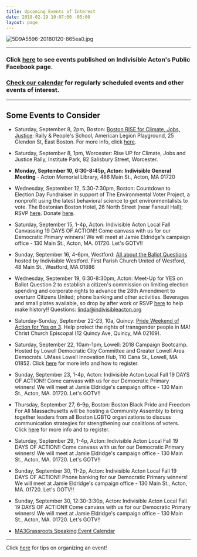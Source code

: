 ```yaml
---
title: Upcoming Events of Interest
date: 2018-02-19 10:07:00 -05:00
layout: page
---
```


![5D9A5596-20180120-865ea0.jpg](/uploads/5D9A5596-20180120-865ea0.jpg)

---

### Click [here](https://www.facebook.com/pg/IndivisibleActon/events/?ref=page_internal) to see events published on Indivisible Acton's Public Facebook page.

### [Check our calendar](http://www.indivisibleacton.org/calendar.html) for regularly scheduled events and other events of interest.

---

## Some Events to Consider

* Saturday, September 8, 2pm, Boston: [Boston RISE for Climate, Jobs, Justice](https://www.facebook.com/events/307646843315231/): Rally & People's School, American Legion Playground, 25 Glendon St, East Boston. For more info, click [here](https://peoplesclimate.org/rise/?source=tagged&referrer=group-nrdc&link_id=46&can_id=574622f1a89907bdcd11a29daa9a082f&email_referrer=email_407538&email_subject=2018-08-28-indivisible-acton-weekly-newsletter).

* Saturday, September 8, 1pm, Worcester: Rise UP for Climate, Jobs and Justice Rally, Institute Park, 82 Salisbury Street, Worcester.

* **Monday, September 10, 6:30-8:45p, Acton: Indivisible General Meeting** - Acton Memorial Library, 486 Main St., Acton, MA 01720

* Wednesday, September 12, 5:30-7:30pm, Boston: Countdown to Election Day Fundraiser in support of The Environmental Voter Project, a nonprofit using the latest behavioral science to get environmentalists to vote. The Bostonian Boston Hotel, 26 North Street (near Faneuil Hall); RSVP [here](https://docs.google.com/forms/d/e/1FAIpQLSdANoTCydWR7ZAqmbLQbQi1jqdmxfgWEoyhbyz24nBp9KnYeQ/viewform?link_id=32). Donate [here](https://secure.ngpvan.com/OWPFfpLrok6yW918gXzUjA2?link_id=33).

* Saturday, September 15, 1-4p, Acton: Indivisible Acton Local Fall Canvassing 19 DAYS OF ACTION!!  Come canvass with us for our Democratic Primary winners!  We will meet at Jamie Eldridge's campaign office - 130 Main St., Acton, MA. 01720.  Let's GOTV!!


* Sunday, September 16, 4-6pm, Westford: [All about the Ballot Questions](https://www.facebook.com/events/1898970357074160/) hosted by Indivisible Westford.  First Parish Church United of Westford, 48 Main St., Westford, MA  01886

* Wednesday, September 19, 6:30-8:30pm, Acton: Meet-Up for YES on Ballot Question 2 to establish a citizen's commission on limiting election spending and corporate rights to advance the 28th Amendment to overturn Citizens United; phone banking and other activities. Beverages and small plates available, so drop by after work or RSVP [here](https://act.indivisible.org/event/attend-local-actions/40588) to help make history!! Questions: linda@indivisibleacton.org  
 
* Saturday-Sunday, September 22-23, 10a, Quincy: [Pride Weekend of Action for Yes on 3](https://secure.freedomma.org/page/s/boston-peca). Help protect the rights of transgender people in MA! Christ Church Episcopal (12 Quincy Ave, Quincy, MA 02169). 

* Saturday, September 22, 10am-1pm, Lowell:  2018 Campaign Bootcamp.  Hosted by Lowell Democratic City Committee and Greater Lowell Area Democrats.  UMass Lowell Innovation Hub, 110 Cana St., Lowell, MA 01852.  Click [here](https://www.facebook.com/events/461934754291859/) for more info and how to register.

* Sunday, September 23, 1-4p, Acton: Indivisible Acton Local Fall 19 DAYS OF ACTION!!  Come canvass with us for our Democratic Primary winners!  We will meet at Jamie Eldridge's campaign office - 130 Main St., Acton, MA. 01720.  Let's GOTV!!

* Thursday, September 27, 6-9p, Boston: Boston Black Pride and Freedom For All Massachusetts will be hosting a Community Assembly to bring together leaders from all Boston LGBTQ organizations to discuss communication strategies for strengthening our coalitions of voters. Click [here](https://www.eventbrite.ca/e/boston-black-pride-community-assembly-a-call-to-defend-transgender-civli-rights-tickets-49308468958) for more info and to register.

* Saturday, September 29, 1-4p, Acton: Indivisible Acton Local Fall 19 DAYS OF ACTION!!  Come canvass with us for our Democratic Primary winners!  We will meet at Jamie Eldridge's campaign office - 130 Main St., Acton, MA. 01720.  Let's GOTV!!

* Sunday, September 30, 11-2p, Acton: Indivisible Acton Local Fall 19 DAYS OF ACTION!!  Phone banking for our Democratic Primary winners!  We will meet at Jamie Eldridge's campaign office - 130 Main St., Acton, MA. 01720.  Let's GOTV!!


* Sunday, September 30, 12:30-3:30p, Acton: Indivisible Acton Local Fall 19 DAYS OF ACTION!!  Come canvass with us for our Democratic Primary winners!  We will meet at Jamie Eldridge's campaign office - 130 Main St., Acton, MA. 01720.  Let's GOTV!!


* [MA3Grassroots Speaking Event Calendar](https://www.ma3grassroots.com/event-calendar)

---

Click [here](http://www.indivisibleacton.org/events/organize-an-event.html) for tips on organizing an event!